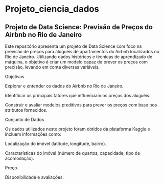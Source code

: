 # Projeto_ciencia_dados
##  Projeto de Data Science: Previsão de Preços do Airbnb no Rio de Janeiro

Este repositório apresenta um projeto de Data Science com foco na previsão de preços para aluguéis de apartamentos do Airbnb localizados no Rio de Janeiro. Utilizando dados históricos e técnicas de aprendizado de máquina, o objetivo é criar um modelo capaz de prever os preços com precisão, levando em conta diversas variáveis.

Objetivos

Explorar e entender os dados do Airbnb no Rio de Janeiro.

Identificar os principais fatores que influenciam os preços dos aluguéis.

Construir e avaliar modelos preditivos para prever os preços com base nos atributos fornecidos.

Conjunto de Dados

Os dados utilizados neste projeto foram obtidos da plataforma Kaggle e incluem informações como:

Localização do imóvel (latitude, longitude, bairro).

Características do imóvel (número de quartos, capacidade, tipo de acomodação).

Preço.

Disponibilidade e avaliações.
